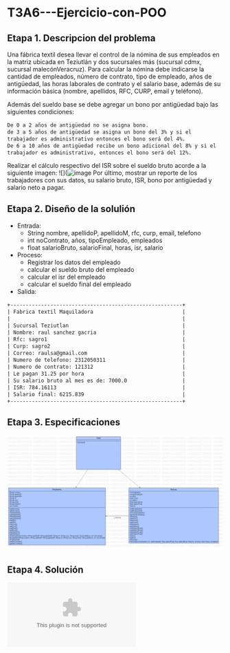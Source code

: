 # T3A6---Ejercicio-con-POO

## Etapa 1. Descripcion del problema
Una fábrica textil desea llevar el control de la nómina de sus empleados en la matriz ubicada en Teziutlán y dos sucursales más (sucursal cdmx, sucursal malecónVeracruz). Para calcular la nómina debe indicarse la cantidad de empleados, número de contrato, tipo de empleado, años de antigüedad, las horas laborales de contrato y el salario base, además de su información básica (nombre, apellidos, RFC, CURP, email y teléfono).

Además del sueldo base se debe agregar un bono por antigüedad bajo las siguientes condiciones:
~~~
De 0 a 2 años de antigüedad no se asigna bono.
de 3 a 5 años de antigüedad se asigna un bono del 3% y si el trabajador es administrativo entonces el bono será del 4%.
De 6 a 10 años de antigüedad recibe un bono adicional del 8% y si el trabajador es administrativo, entonces el bono será del 12%.
~~~
Realizar el cálculo respectivo del ISR sobre el sueldo bruto acorde a la siguiente imagen:
![](![image](https://user-images.githubusercontent.com/112425272/199610995-d2035e08-016e-4d39-a148-0e5865135459.png)
Por último, mostrar un reporte de los trabajadores con sus datos, su salario bruto, ISR, bono por antigüedad y salario neto a pagar.

## Etapa 2. Diseño de la solulión

- Entrada:
  - String nombre, apellidoP, apellidoM, rfc, curp, email, telefono
  - int noContrato, años, tipoEmpleado, empleados
  - float salarioBruto, salarioFinal, horas, isr, salario
- Proceso:
  - Registrar los datos del empleado
  - calcular el sueldo bruto del empleado
  - calcular el isr del empleado
  - calcular el sueldo final del empleado
- Salida:
~~~
+--------------------------------------------------------+
| Fabrica textil Maquiladora                             |
|                                                        |
| Sucursal Teziutlan                                     |
| Nombre: raul sanchez gacria                            |
| Rfc: sagro1                                            |
| Curp: sagro2                                           |
| Correo: raulsa@gmail.com                               |
| Numero de telefono: 2312050311                         |
| Numero de contrato: 121312                             |
| Le pagan 31.25 por hora                                |
| Su salario bruto al mes es de: 7000.0                  |
| ISR: 784.16113                                         |
| Salario final: 6215.839                                |
+--------------------------------------------------------+
~~~
## Etapa 3. Especificaciones 
![](https://github.com/rulos12/T3A6---Ejercicio-con-POO/blob/main/T3A6.png)
## Etapa 4. Solución
![](https://github.com/rulos12/T3A6---Ejercicio-con-POO/blob/main/T3A6.zip)


